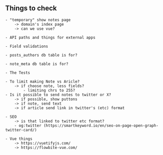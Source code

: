 ## Things to check

    - "temporary" show notes page 
        -> domain's index page
        -> can we use vue? 

    - API paths and things for external apps

    - Field validations
    
    - posts_authors db table is for?

    - note_meta db table is for?

    - The Tests

    - To limit making Note vs Aricle?
        -> if choose note, less fields?
            - limiting chrs to 255?
    - Is it possible to send notes to twitter or X?
        -> if possible, show puttons
        -> if note, send text
        -> if article send link in twitter's (etc) format 

    - SEO
        -> is that linked to twitter etc format?
        - og:twitter (https://smartkeyword.io/en/seo-on-page-open-graph-twitter-card/)

    - Vue things
        -> https://vuetifyjs.com/
        -> https://flowbite-vue.com/
